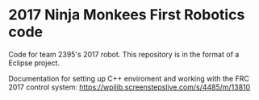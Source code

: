 # 2017 Ninja Monkees First Robotics code
Code for team 2395's 2017 robot. This repository is in the format of a Eclipse project.

Documentation for setting up C++ enviroment and working with the FRC 2017 control system: https://wpilib.screenstepslive.com/s/4485/m/13810 
